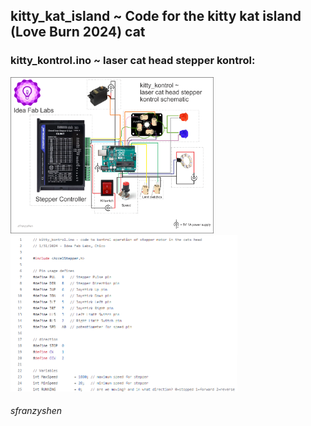 ## kitty_kat_island ~ Code for the kitty kat island (Love Burn 2024) cat

### kitty_kontrol.ino ~ laser cat head stepper kontrol:

<img height="250" src="https://raw.githubusercontent.com/ideafablabs/kitty_kat_island/main/kitty_kontrol6.png"><img height="250" src="https://raw.githubusercontent.com/ideafablabs/kitty_kat_island/main/kitty_kode.png">






###### sfranzyshen

